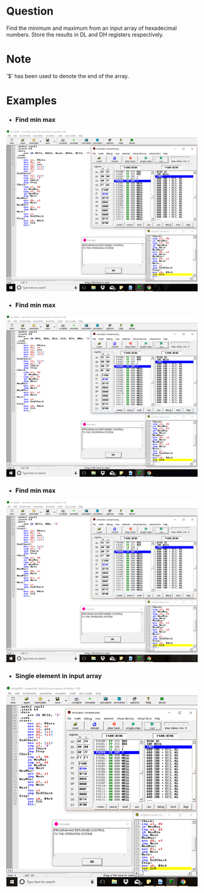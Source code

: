 # Question
Find the minimum and maximum from an input array of hexadecimal numbers. Store the results in DL and DH registers respectively.

# Note
'$' has been used to denote the end of the array.

# Examples
* ### Find min max
![ex1](ex1.PNG) <br/>

* ### Find min max
![ex2](ex2.PNG) <br/>

* ### Find min max
![ex3](ex3.PNG) <br/>

* ### Single element in input array
![ex4](ex4.PNG) <br/>
